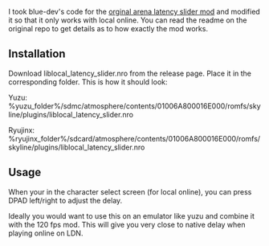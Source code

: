 I took blue-dev's code for the [orginal arena latency slider mod](https://github.com/blu-dev/arena-latency-slider) and modified it so that it only works with local online. You can read the readme on the original repo to get details as to how exactly the mod works.

## Installation

Download liblocal_latency_slider.nro from the release page.
Place it in the corresponding folder. This is how it should look:

Yuzu: %yuzu_folder%/sdmc/atmosphere/contents/01006A800016E000/romfs/skyline/plugins/liblocal_latency_slider.nro

Ryujinx: %ryujinx_folder%/sdcard/atmosphere/contents/01006A800016E000/romfs/skyline/plugins/liblocal_latency_slider.nro

## Usage

When your in the character select screen (for local online), you can press DPAD left/right to adjust the delay.

Ideally you would want to use this on an emulator like yuzu and combine it with the 120 fps mod. This will give you very close to native delay when playing online on LDN.
